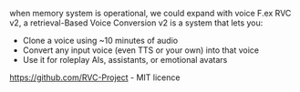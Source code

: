 when memory system is operational, we could expand with voice
F.ex RVC v2, a retrieval-Based Voice Conversion v2 is a system that lets you:
- Clone a voice using ~10 minutes of audio
- Convert any input voice (even TTS or your own) into that voice
- Use it for roleplay AIs, assistants, or emotional avatars

https://github.com/RVC-Project - MIT licence
